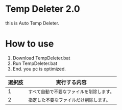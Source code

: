 # Temp Deleter 2.0
this is Auto Temp Deleter.

# How to use
1. Download TempDeleter.bat
2. Run TempDeleter.bat
3. End. you pc is optimized.

| 選択肢 | 実行する内容 |
| -------- | ---- |
| 1 | `すべて自動で不要なファイルを削除します。` |
| 2 | `指定した不要なファイルだけ削除します。` |
